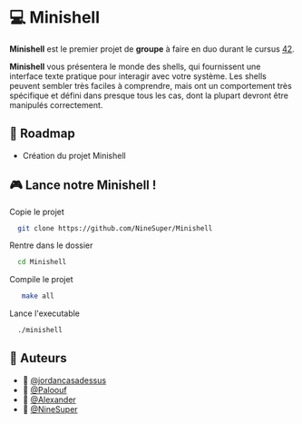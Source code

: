# 💻 Minishell

**Minishell** est le premier projet de **groupe** à faire en duo  durant le cursus [42](https://42.fr/).

**Minishell** vous présentera le monde des shells, qui fournissent une interface texte pratique pour interagir avec votre système. Les shells peuvent sembler très faciles à comprendre, mais ont un comportement très spécifique et défini dans presque tous les cas, dont la plupart devront être manipulés correctement.

## 🔭 Roadmap

- Création du projet Minishell

## 🎮 Lance notre Minishell !

Copie le projet

```bash
  git clone https://github.com/NineSuper/Minishell
```

Rentre dans le dossier

```bash
  cd Minishell
```

Compile le projet
```bash
   make all
```

Lance l'executable

```bash
  ./minishell
```
## 📝 Auteurs

- 📀 [@jordancasadessus](https://www.github.com/jordancasadessus)
- 🔱 [@Paloouf](https://www.github.com/Paloouf)
- 🏀 [@Alexander](https://www.github.com/SAEZITO)
- 🎫 [@NineSuper](https://www.github.com/NineSuper)
